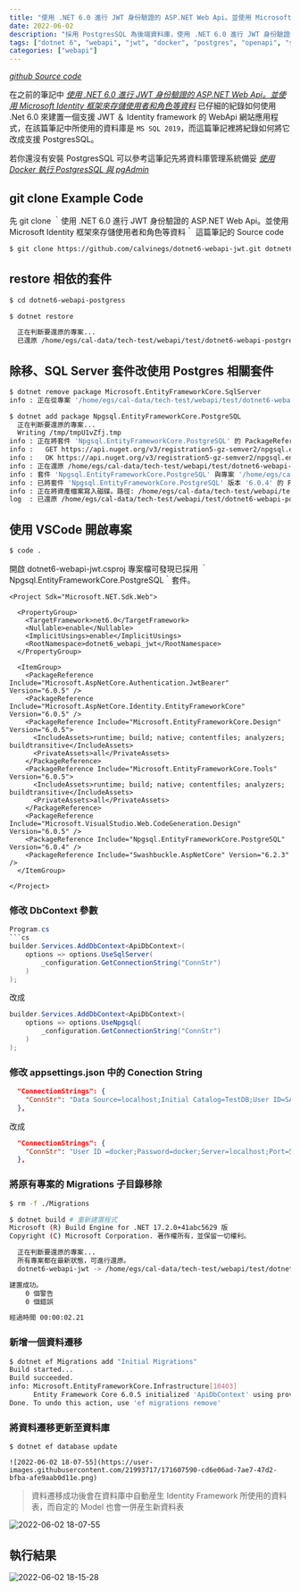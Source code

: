 ```yaml
---
title: "使用 .NET 6.0 進行 JWT 身份驗證的 ASP.NET Web Api。並使用 Microsoft Identity 框架來存儲使用者和角色等資料（使用 PostgresSQL）"
date: 2022-06-02
description: "採用 PostgresSQL 為後端資料庫，使用 .NET 6.0 進行 JWT 身份驗證的 ASP.NET Web Api。並使用 Microsoft Identity 框架來存儲使用者和角色等資料"
tags: ["dotnet 6", "webapi", "jwt", "docker", "postgres", "openapi", "swagger"]
categories: ["webapi"]
---
```

*[github Source code](https://github.com/calvinegs/dotnet6-webapi-jwt-postgres.git)*


在之前的筆記中 *[使用 .NET 6.0 進行 JWT 身份驗證的 ASP.NET Web Api。並使用 Microsoft Identity 框架來存儲使用者和角色等資料](https://calvinegs.github.io/posts/dotnet6-minimalapi-jwt/)* 已仔細的紀錄如何使用 .Net 6.0 來建置一個支援 JWT ＆ Identity framework 的 WebApi 網站應用程式，在該篇筆記中所使用的資料庫是 `MS SQL 2019`，而這篇筆記裡將紀錄如何將它改成支援 PostgresSQL。

若你還沒有安裝 PostgresSQL 可以參考這筆記先將資料庫管理系統備妥 *[使用 Docker 執行 PostgresSQL 與 pgAdmin](https://calvinegs.github.io/posts/docker-postgres-pgadmin/)*


## git clone Example Code

先 git clone ｀使用 .NET 6.0 進行 JWT 身份驗證的 ASP.NET Web Api。並使用 Microsoft Identity 框架來存儲使用者和角色等資料｀ 這篇筆記的 Source code

```bash
$ git clone https://github.com/calvinegs/dotnet6-webapi-jwt.git dotnet6-webapi-postgress
```

## restore 相依的套件

```bash
$ cd dotnet6-webapi-postgress

$ dotnet restore

  正在判斷要還原的專案...
  已還原 /home/egs/cal-data/tech-test/webapi/test/dotnet6-webapi-postgress/dotnet6-webapi-jwt.csproj (1.12 sec 內)。
```

## 除移、SQL Server 套件改使用 Postgres 相關套件

```bash
$ dotnet remove package Microsoft.EntityFrameworkCore.SqlServer
info : 正在從專案 '/home/egs/cal-data/tech-test/webapi/test/dotnet6-webapi-postgress/dotnet6-webapi-jwt.csproj' 中移除套件 'Microsoft.EntityFrameworkCore.SqlServer' 的 PackageReference。

$ dotnet add package Npgsql.EntityFrameworkCore.PostgreSQL
  正在判斷要還原的專案...
  Writing /tmp/tmpU1vZfj.tmp
info : 正在將套件 'Npgsql.EntityFrameworkCore.PostgreSQL' 的 PackageReference 新增至專案 '/home/egs/cal-data/tech-test/webapi/test/dotnet6-webapi-postgress/dotnet6-webapi-jwt.csproj'。
info :   GET https://api.nuget.org/v3/registration5-gz-semver2/npgsql.entityframeworkcore.postgresql/index.json
info :   OK https://api.nuget.org/v3/registration5-gz-semver2/npgsql.entityframeworkcore.postgresql/index.json 858 毫秒
info : 正在還原 /home/egs/cal-data/tech-test/webapi/test/dotnet6-webapi-postgress/dotnet6-webapi-jwt.csproj 的封裝...
info : 套件 'Npgsql.EntityFrameworkCore.PostgreSQL' 與專案 '/home/egs/cal-data/tech-test/webapi/test/dotnet6-webapi-postgress/dotnet6-webapi-jwt.csproj' 中的所有架構相容。
info : 已將套件 'Npgsql.EntityFrameworkCore.PostgreSQL' 版本 '6.0.4' 的 PackageReference 新增至檔案 '/home/egs/cal-data/tech-test/webapi/test/dotnet6-webapi-postgress/dotnet6-webapi-jwt.csproj'。
info : 正在將資產檔案寫入磁碟。路徑: /home/egs/cal-data/tech-test/webapi/test/dotnet6-webapi-postgress/obj/project.assets.json
log  : 已還原 /home/egs/cal-data/tech-test/webapi/test/dotnet6-webapi-postgress/dotnet6-webapi-jwt.csproj (371 ms 內)。
```


## 使用 VSCode 開啟專案

```bash
$ code .
```

開啟 dotnet6-webapi-jwt.csproj 專案檔可發現已採用 ｀Npgsql.EntityFrameworkCore.PostgreSQL｀套件。

```xml{linenos=table,lines=[22]}
<Project Sdk="Microsoft.NET.Sdk.Web">

  <PropertyGroup>
    <TargetFramework>net6.0</TargetFramework>
    <Nullable>enable</Nullable>
    <ImplicitUsings>enable</ImplicitUsings>
    <RootNamespace>dotnet6_webapi_jwt</RootNamespace>
  </PropertyGroup>

  <ItemGroup>
    <PackageReference Include="Microsoft.AspNetCore.Authentication.JwtBearer" Version="6.0.5" />
    <PackageReference Include="Microsoft.AspNetCore.Identity.EntityFrameworkCore" Version="6.0.5" />
    <PackageReference Include="Microsoft.EntityFrameworkCore.Design" Version="6.0.5">
      <IncludeAssets>runtime; build; native; contentfiles; analyzers; buildtransitive</IncludeAssets>
      <PrivateAssets>all</PrivateAssets>
    </PackageReference>
    <PackageReference Include="Microsoft.EntityFrameworkCore.Tools" Version="6.0.5">
      <IncludeAssets>runtime; build; native; contentfiles; analyzers; buildtransitive</IncludeAssets>
      <PrivateAssets>all</PrivateAssets>
    </PackageReference>
    <PackageReference Include="Microsoft.VisualStudio.Web.CodeGeneration.Design" Version="6.0.5" />
    <PackageReference Include="Npgsql.EntityFrameworkCore.PostgreSQL" Version="6.0.4" />
    <PackageReference Include="Swashbuckle.AspNetCore" Version="6.2.3" />
  </ItemGroup>

</Project>
```

### 修改 DbContext 參數

```cs
Program.cs
```cs
builder.Services.AddDbContext<ApiDbContext>(
    options => options.UseSqlServer(
        _configuration.GetConnectionString("ConnStr")
    )
);
```

改成

```cs
builder.Services.AddDbContext<ApiDbContext>(
    options => options.UseNpgsql(
        _configuration.GetConnectionString("ConnStr")
    )
);
```

### 修改 appsettings.json 中的 Conection String


```json
  "ConnectionStrings": {
    "ConnStr": "Data Source=localhost;Initial Catalog=TestDB;User ID=SA;Password=Sql@12345"
  },
```
改成
```json
  "ConnectionStrings": {
    "ConnStr": "User ID =docker;Password=docker;Server=localhost;Port=5432;Database=pg_testdb; Integrated Security=true;Pooling=true"
  },
```

### 將原有專案的 Migrations 子目錄移除
```bash
$ rm -f ./Migrations

$ dotnet build # 重新建置程式
Microsoft (R) Build Engine for .NET 17.2.0+41abc5629 版
Copyright (C) Microsoft Corporation. 著作權所有，並保留一切權利。

  正在判斷要還原的專案...
  所有專案都在最新狀態，可進行還原。
  dotnet6-webapi-jwt -> /home/egs/cal-data/tech-test/webapi/test/dotnet6-webapi-postgress/bin/Debug/net6.0/dotnet6-webapi-jwt.dll

建置成功。
    0 個警告
    0 個錯誤

經過時間 00:00:02.21
```

### 新增一個資料遷移
```bash
$ dotnet ef Migrations add "Initial Migrations"
Build started...
Build succeeded.
info: Microsoft.EntityFrameworkCore.Infrastructure[10403]
      Entity Framework Core 6.0.5 initialized 'ApiDbContext' using provider 'Npgsql.EntityFrameworkCore.PostgreSQL:6.0.4+6cb649128e3e7aa8eddd77dfa75b34bad51e6e94' with options: None
Done. To undo this action, use 'ef migrations remove'
```

### 將資料遷移更新至資料庫

```
$ dotnet ef database update

![2022-06-02 18-07-55](https://user-images.githubusercontent.com/21993717/171607590-cd6e06ad-7ae7-47d2-bfba-afe9aab0d11e.png)
```

> 資料遷移成功後會在資料庫中自動産生 Identity Framework 所使用的資料表，而自定的 Model 也會一併産生新資料表

![2022-06-02 18-07-55](https://user-images.githubusercontent.com/21993717/171634977-ae819471-bbdd-4385-be7c-c0a6b538304f.png)


## 執行結果

![2022-06-02 18-15-28](https://user-images.githubusercontent.com/21993717/171635449-3e4fbd95-03ea-404f-b674-62437d5d3d5e.png)